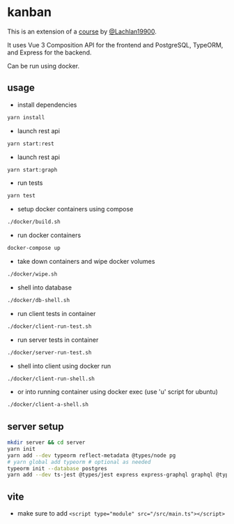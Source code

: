 # kanban

This is an extension of a [course](https://vuejs-course.com/courses) by [@Lachlan19900](https://twitter.com/Lachlan19900).

It uses Vue 3 Composition API for the frontend and PostgreSQL, TypeORM, and Express for the backend.

Can be run using docker.

## usage

- install dependencies

```bash
yarn install
```

- launch rest api

```bash
yarn start:rest
```

- launch rest api

```bash
yarn start:graph
```

- run tests

```bash
yarn test
```

- setup docker containers using compose

```bash
./docker/build.sh
```

- run docker containers

```bash
docker-compose up
```

- take down containers and wipe docker volumes

```bash
./docker/wipe.sh
```

- shell into database

```bash
./docker/db-shell.sh
```

- run client tests in container

```bash
./docker/client-run-test.sh
```

- run server tests in container

```bash
./docker/server-run-test.sh
```

- shell into client using docker run

```bash
./docker/client-run-shell.sh
```

- or into running container using docker exec (use 'u' script for ubuntu)

```bash
./docker/client-a-shell.sh
```

## server setup

```bash
mkdir server && cd server
yarn init
yarn add --dev typeorm reflect-metadata @types/node pg
# yarn global add typeorm # optional as needed
typeorm init --database postgres
yarn add --dev ts-jest @types/jest express express-graphql graphql @types/cors @types/express @vue/test-utils@next class-validator cors ts-node-dev type-graphql vite
```

## vite

- make sure to add `<script type="module" src="/src/main.ts"></script>`
